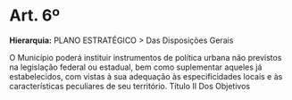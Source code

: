 # Art. 6º

**Hierarquia:** PLANO ESTRATÉGICO > Das Disposições Gerais

O Município poderá instituir instrumentos de política urbana não previstos na legislação federal ou estadual, bem como suplementar aqueles já estabelecidos, com
vistas à sua adequação às especificidades locais e às características peculiares de seu território.
Título II Dos Objetivos






